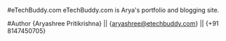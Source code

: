 #eTechBuddy.com
eTechBuddy.com is Arya's portfolio and blogging site.

#Author
{Aryashree Pritikrishna} || 
{aryashree@etechbuddy.com} || 
{+91 8147450705}
